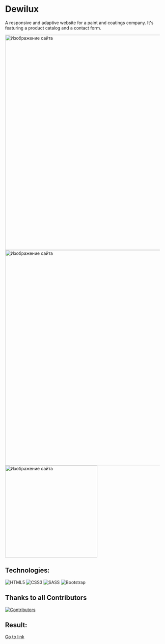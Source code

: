 # Dewilux
<p>A responsive and adaptive website for a paint and coatings company. It's featuring a product catalog and a contact form.</p>
<img width="700" alt="Изображение сайта" src="https://sun9-73.userapi.com/impg/EGrNV8FOZgZaitdEp6h26t4lfnTqHocMPT52EA/d8xqIMqeAZ4.jpg?size=2560x1316&quality=95&sign=739ae2e792c0d6da1536f00c071f40b1&type=album">
<img width="700" alt="Изображение сайта" src="https://sun9-69.userapi.com/impg/jT_88GTdF3KRL91orCcKItPHVW3a85nAnDEwkA/5T7mvUMVuhc.jpg?size=2560x1272&quality=95&sign=7f34bf847f69d6dbf3cd5c52013685f3&type=album">

<img width="300" alt="Изображение сайта" src="https://sun9-42.userapi.com/impg/dUgIWpSfho6worx167BVbTUr_hAogwzSH5PXMQ/WCCPUgmdVtE.jpg?size=684x1372&quality=95&sign=56e20179398dc920fb51206d013198cd&type=album">


## Technologies:
![HTML5](https://img.shields.io/badge/html5-%23E34F26.svg?style=for-the-badge&logo=html5&logoColor=white)
![CSS3](https://img.shields.io/badge/css3-%231572B6.svg?style=for-the-badge&logo=css3&logoColor=white)
![SASS](https://img.shields.io/badge/SASS-hotpink.svg?style=for-the-badge&logo=SASS&logoColor=white)
![Bootstrap](https://img.shields.io/badge/bootstrap-%238511FA.svg?style=for-the-badge&logo=bootstrap&logoColor=white)

## Thanks to all Contributors
[![Contributors](https://contrib.rocks/image?repo=Anrednaya/Dewilux)](https://github.com/Anrednaya/Dewilux/graphs/contributors)

## Result:

<a href="https://anrednaya.github.io/Dewilux/">Go to link</a>


